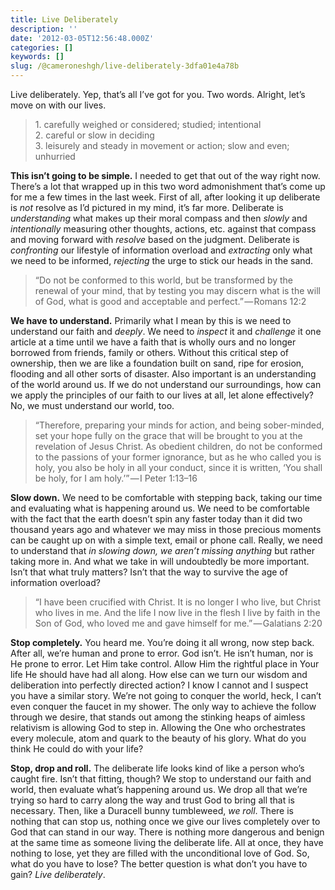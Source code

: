 ```yaml
---
title: Live Deliberately
description: ''
date: '2012-03-05T12:56:48.000Z'
categories: []
keywords: []
slug: /@cameroneshgh/live-deliberately-3dfa01e4a78b
---
```


Live deliberately. Yep, that’s all I’ve got for you. Two words. Alright, let’s move on with our lives.

> 1\. carefully weighed or considered; studied; intentional  
> 2\. careful or slow in deciding  
> 3\. leisurely and steady in movement or action; slow and even; unhurried

**This isn’t going to be simple.** I needed to get that out of the way right now. There’s a lot that wrapped up in this two word admonishment that’s come up for me a few times in the last week. First of all, after looking it up deliberate is _not_ resolve as I’d pictured in my mind, it’s far more. Deliberate is _understanding_ what makes up their moral compass and then _slowly_ and _intentionally_ measuring other thoughts, actions, etc. against that compass and moving forward with _resolve_ based on the judgment. Deliberate is _confronting_ our lifestyle of information overload and _extracting_ only what we need to be informed, _rejecting_ the urge to stick our heads in the sand.

> “Do not be conformed to this world, but be transformed by the renewal of your mind, that by testing you may discern what is the will of God, what is good and acceptable and perfect.” — Romans 12:2

**We have to understand.** Primarily what I mean by this is we need to understand our faith and _deeply_. We need to _inspect_ it and _challenge_ it one article at a time until we have a faith that is wholly ours and no longer borrowed from friends, family or others. Without this critical step of ownership, then we are like a foundation built on sand, ripe for erosion, flooding and all other sorts of disaster. Also important is an understanding of the world around us. If we do not understand our surroundings, how can we apply the principles of our faith to our lives at all, let alone effectively? No, we must understand our world, too.

> “Therefore, preparing your minds for action, and being sober-minded, set your hope fully on the grace that will be brought to you at the revelation of Jesus Christ. As obedient children, do not be conformed to the passions of your former ignorance, but as he who called you is holy, you also be holy in all your conduct, since it is written, ‘You shall be holy, for I am holy.’” — I Peter 1:13–16

**Slow down.** We need to be comfortable with stepping back, taking our time and evaluating what is happening around us. We need to be comfortable with the fact that the earth doesn’t spin any faster today than it did two thousand years ago and whatever we may miss in those precious moments can be caught up on with a simple text, email or phone call. Really, we need to understand that _in slowing down, we aren’t missing anything_ but rather taking more in. And what we take in will undoubtedly be more important. Isn’t that what truly matters? Isn’t that the way to survive the age of information overload?

> “I have been crucified with Christ. It is no longer I who live, but Christ who lives in me. And the life I now live in the flesh I live by faith in the Son of God, who loved me and gave himself for me.” — Galatians 2:20

**Stop completely.** You heard me. You’re doing it all wrong, now step back. After all, we’re human and prone to error. God isn’t. He isn’t human, nor is He prone to error. Let Him take control. Allow Him the rightful place in Your life He should have had all along. How else can we turn our wisdom and deliberation into perfectly directed action? I know I cannot and I suspect you have a similar story. We’re not going to conquer the world, heck, I can’t even conquer the faucet in my shower. The only way to achieve the follow through we desire, that stands out among the stinking heaps of aimless relativism is allowing God to step in. Allowing the One who orchestrates every molecule, atom and quark to the beauty of his glory. What do you think He could do with your life?

**Stop, drop and roll.** The deliberate life looks kind of like a person who’s caught fire. Isn’t that fitting, though? We stop to understand our faith and world, then evaluate what’s happening around us. We drop all that we’re trying so hard to carry along the way and trust God to bring all that is necessary. Then, like a Duracell bunny tumbleweed, _we roll_. There is nothing that can stop us, nothing once we give our lives completely over to God that can stand in our way. There is nothing more dangerous and benign at the same time as someone living the deliberate life. All at once, they have nothing to lose, yet they are filled with the unconditional love of God. So, what do you have to lose? The better question is what don’t you have to gain? _Live deliberately_.